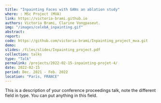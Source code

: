 ```yaml
---
title: "Inpainting Faces with GANs an ablation study"
where: : MSc Project (MVA)
link: https://victoria-brami.github.io
authors: Victoria Brami, Clarine Vongpaseut.
img: "/images/celebA_inpainting.gif"
abstract:
report:
code: https://github.com/victoria-brami/Inpainting_project_mva.git
demo:
slides: /files/slides/Inpainting_project.pdf
collection: talks
type: "Talk"
permalink: /projects/2022-02-15-inpainting-projet-4/
date: 2022-02-15
period: Dec. 2021 - Feb. 2022
location: "Paris, FRANCE"
---
```


This is a description of your conference proceedings talk, note the different field in type. You can put anything in this field.
